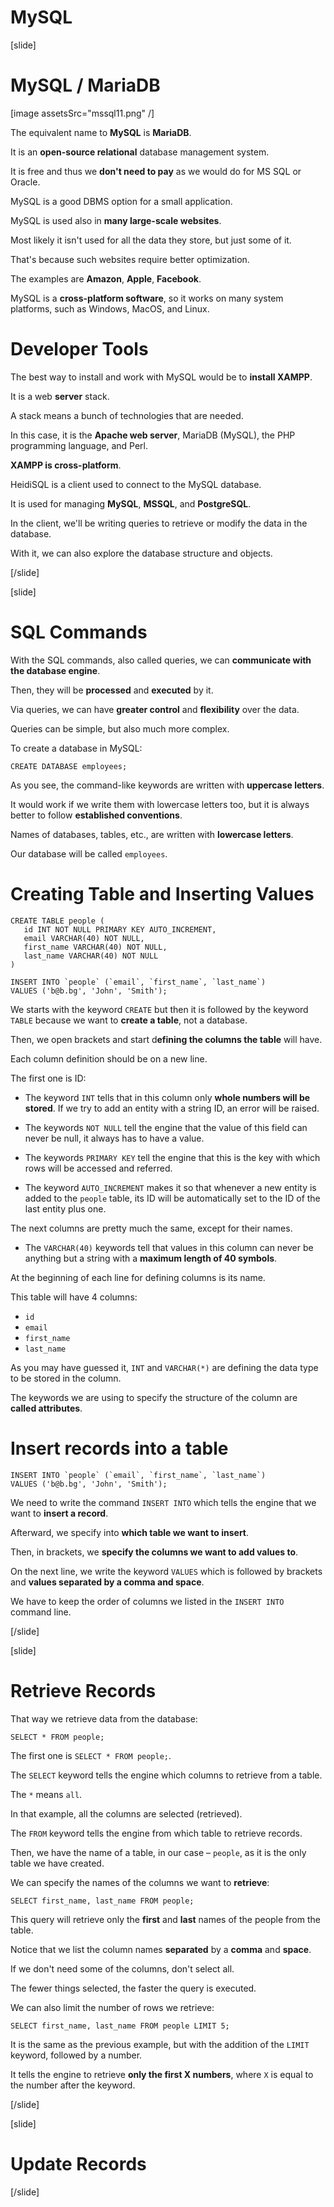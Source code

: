 # MySQL

[slide]
# MySQL \/ MariaDB

[image assetsSrc="mssql11.png" /]

The equivalent name to **MySQL** is **MariaDB**.

It is an **open-source relational** database management system.

It is free and thus we **don't need to pay** as we would do for MS SQL or Oracle.

MySQL is a good DBMS option for a small application.

MySQL is used also in **many large-scale websites**.

Most likely it isn't used for all the data they store, but just some of it.

That's because such websites require better optimization.

The examples are **Amazon**, **Apple**, **Facebook**.

MySQL is a **cross-platform software**, so it works on many system platforms, such as Windows, MacOS, and Linux.

# Developer Tools

The best way to install and work with MySQL would be to **install XAMPP**.

It is a web **server** stack.

A stack means a bunch of technologies that are needed.

In this case, it is the **Apache web server**, MariaDB (MySQL), the PHP programming language, and Perl.

**XAMPP is cross-platform**.

HeidiSQL is a client used to connect to the MySQL database.

It is used for managing **MySQL**, **MSSQL**, and **PostgreSQL**.

In the client, we'll be writing queries to retrieve or modify the data in the database.

With it, we can also explore the database structure and objects.

[/slide]

[slide]
# SQL Commands

With the SQL commands, also called queries, we can **communicate with the database engine**.

Then, they will be **processed** and **executed** by it.

Via queries, we can have **greater control** and **flexibility** over the data.

Queries can be simple, but also much more complex.

To create a database in MySQL:

 ```
 CREATE DATABASE employees;
 ```

As you see, the command-like keywords are written with **uppercase letters**.

It would work if we write them with lowercase letters too, but it is always better to follow **established conventions**.

Names of databases, tables, etc., are written with **lowercase letters**.

Our database will be called `employees`.

# Creating Table and Inserting Values

```
CREATE TABLE people (
   id INT NOT NULL PRIMARY KEY AUTO_INCREMENT,
   email VARCHAR(40) NOT NULL,
   first_name VARCHAR(40) NOT NULL,
   last_name VARCHAR(40) NOT NULL
)
```

```
INSERT INTO `people` (`email`, `first_name`, `last_name`)
VALUES ('b@b.bg', 'John', 'Smith');
```

We starts with the keyword `CREATE` but then it is followed by the keyword `TABLE` because we want to **create a table**, not a database.

Then, we open brackets and start d**efining the columns the table** will have.

Each column definition should be on a new line.

The first one is ID:

- The keyword `INT` tells that in this column only **whole numbers will be stored**.
If we try to add an entity with a string ID, an error will be raised.

- The keywords `NOT NULL` tell the engine that the value of this field can never be null, it always has to have a value.

- The keywords `PRIMARY KEY` tell the engine that this is the key with which rows will be accessed and referred.

- The keyword `AUTO_INCREMENT` makes it so that whenever a new entity is added to the `people` table, its ID will be automatically set to the ID of the last entity plus one.

The next columns are pretty much the same, except for their names.

- The `VARCHAR(40)` keywords tell that values in this column can never be anything but a string with a **maximum length of 40 symbols**.


At the beginning of each line for defining columns is its name.

This table will have 4 columns:

- `id`
- `email`
- `first_name`
- `last_name`

As you may have guessed it, `INT` and `VARCHAR(*)` are defining the data type to be stored in the column.

The keywords we are using to specify the structure of the column are **called attributes**.

# Insert records into a table

```
INSERT INTO `people` (`email`, `first_name`, `last_name`)
VALUES ('b@b.bg', 'John', 'Smith');
```

We need to write the command `INSERT INTO` which tells the engine that we want to **insert a record**.

Afterward, we specify into **which table we want to insert**.

Then, in brackets, we **specify the columns we want to add values to**.

On the next line, we write the keyword `VALUES` which is followed by brackets and **values separated by a comma and space**.

We have to keep the order of columns we listed in the `INSERT INTO` command line.

[/slide]

[slide]
# Retrieve Records 

That way we retrieve data from the database:
```
SELECT * FROM people;
```

The first one is `SELECT * FROM people;`.

The `SELECT` keyword tells the engine which columns to retrieve from a table.

The `*` means `all`.

In that example, all the columns are selected (retrieved).

The `FROM` keyword tells the engine from which table to retrieve records.

Then, we have the name of a table, in our case – `people`, as it is the only table we have created.

We can specify the names of the columns we want to **retrieve**:
```
SELECT first_name, last_name FROM people;
```

This query will retrieve only the **first** and **last** names of the people from the table.

Notice that we list the column names **separated** by a **comma** and **space**.

If we don't need some of the columns, don't select all.

The fewer things selected, the faster the query is executed.


We can also limit the number of rows we retrieve:
```
SELECT first_name, last_name FROM people LIMIT 5;
```

It is the same as the previous example, but with the addition of the `LIMIT` keyword, followed by a number.

It tells the engine to retrieve **only the first X numbers**, where `X` is equal to the number after the keyword.

[/slide]

[slide]

# Update Records

[/slide]